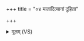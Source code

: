 +++
title = "०४ मातादित्यानां दुहिता"

+++
<details><summary>मूलम् (VS)</summary>

मा॒तादि॒त्यानां॑ दुहि॒ता वसू॑नां प्रा॒णः प्र॒जाना॑म॒मृत॑स्य॒ नाभिः॑।  
हिर॑ण्यवर्णा मधुक॒शा घृ॒ताची॑ म॒हान्भर्ग॑श्चरति॒ मर्त्ये॑षु ॥
</details>